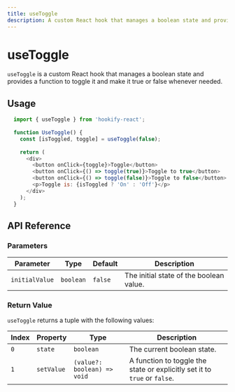 ```yaml
---
title: useToggle
description: A custom React hook that manages a boolean state and provides a function to toggle it and make it true or false whenever needed.
---
```


# useToggle

`useToggle` is a custom React hook that manages a boolean state and provides a function to toggle it and make it true or false whenever needed.

## Usage

```javascript
  import { useToggle } from 'hookify-react';
 
  function UseToggle() {
    const [isToggled, toggle] = useToggle(false);
 
    return (
      <div>
        <button onClick={toggle}>Toggle</button>
        <button onClick={() => toggle(true)}>Toggle to true</button>
        <button onClick={() => toggle(false)}>Toggle to false</button>
        <p>Toggle is: {isToggled ? 'On' : 'Off'}</p>
      </div>
    );
  }
```

## API Reference

### Parameters

| Parameter      | Type    | Default | Description                              |
|--------------|--------|---------|------------------------------------------|
| `initialValue` | `boolean` | `false` | The initial state of the boolean value. |

### Return Value

`useToggle` returns a tuple with the following values:

| Index | Property    | Type                                | Description |
|-------|------------|------------------------------------|-------------|
| `0`   | `state`    | `boolean`                         | The current boolean state. |
| `1`   | `setValue` | `(value?: boolean) => void`       | A function to toggle the state or explicitly set it to `true` or `false`. |